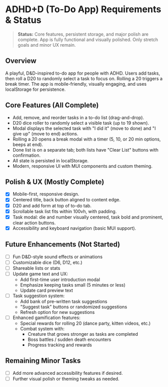 # ADHD+D (To-Do App) Requirements & Status

> **Status:** Core features, persistent storage, and major polish are complete. App is fully functional and visually polished. Only stretch goals and minor UX remain.

## Overview
A playful, D&D-inspired to-do app for people with ADHD. Users add tasks, then roll a D20 to randomly select a task to focus on. Rolling a 20 triggers a break timer. The app is mobile-friendly, visually engaging, and uses localStorage for persistence.

## Core Features (All Complete)
- Add, remove, and reorder tasks in a to-do list (drag-and-drop).
- D20 dice roller to randomly select a visible task (up to 19 shown).
- Modal displays the selected task with "I did it" (move to done) and "I give up" (move to end) actions.
- Rolling a 20 opens a break modal with a timer (5, 10, or 20 min options, beeps at end).
- Done list is on a separate tab; both lists have "Clear List" buttons with confirmation.
- All state is persisted in localStorage.
- Modern, responsive UI with MUI components and custom theming.

## Polish & UX (Mostly Complete)
- [x] Mobile-first, responsive design.
- [x] Centered title, back button aligned to content edge.
- [x] D20 and add form at top of to-do tab.
- [x] Scrollable task list fits within 100vh, with padding.
- [x] Task modal: die and number visually centered, task bold and prominent, clear action buttons.
- [x] Accessibility and keyboard navigation (basic MUI support).

## Future Enhancements (Not Started)
- [ ] Fun D&D-style sound effects or animations
- [ ] Customizable dice (D6, D12, etc.)
- [ ] Shareable lists or stats
- [ ] Update game text and UX:
  - Add first-time user introduction modal
  - Emphasize keeping tasks small (5 minutes or less)
  - Update card preview text
- [ ] Task suggestion system:
  - Add bank of pre-written task suggestions
  - "Suggest task" buttons or randomized suggestions
  - Refresh option for new suggestions
- [ ] Enhanced gamification features:
  - Special rewards for rolling 20 (dance party, kitten videos, etc.)
  - Combat system with:
    - Creature that grows stronger as tasks are completed
    - Boss battles / sudden death encounters
    - Progress tracking and rewards

## Remaining Minor Tasks
- [ ] Add more advanced accessibility features if desired.
- [ ] Further visual polish or theming tweaks as needed. 